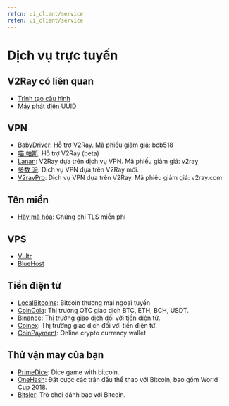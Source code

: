 ```yaml
---
refcn: ui_client/service
refen: ui_client/service
---
```

# Dịch vụ trực tuyến

## V2Ray có liên quan

* [Trình tạo cấu hình](https://htfy96.github.io/v2ray-config-gen/)
* [Máy phát điện UUID](https://www.uuidgenerator.net/)

## VPN

* [BabyDriver](http://babydriver.me/): Hỗ trợ V2Ray. Mã phiếu giảm giá: bcb518
* [喵 帕斯](https://xn--i2ru8q2qg.com/): Hỗ trợ V2Ray (beta)
* [Lanan](https://xn--sjt174g.com/): V2Ray dựa trên dịch vụ VPN. Mã phiếu giảm giá: v2ray
* [多数 派](https://dspi.io/aff.php?aff=7): Dịch vụ VPN dựa trên V2Ray mới.
* [V2rayPro](https://myv2.us): Dịch vụ VPN dựa trên V2Ray. Mã phiếu giảm giá: v2ray.com

## Tên miền

* [Hãy mã hóa](https://letsencrypt.org/): Chứng chỉ TLS miễn phí

## VPS

* [Vultr](https://www.vultr.com/?ref=7269307)
* [BlueHost](https://www.bluehost.com/track/v2ray/)

## Tiền điện tử

* [LocalBitcoins](https://localbitcoins.com/?ch=khtm): Bitcoin thương mại ngoại tuyến
* [CoinCola](https://www.coincola.com/mobile/signup?ref=QAcvfy2g): Thị trường OTC giao dịch BTC, ETH, BCH, USDT.
* [Binance](https://www.binance.com/?ref=35382451): Thị trường giao dịch đối với tiền điện tử.
* [Coinex](https://www.coinex.com/account/signup?refer_code=r3fmp): Thị trường giao dịch đối với tiền điện tử.
* [CoinPayment](https://www.coinpayments.net/index.php?ref=abc5f542afed6b37b4b3d7fb83242d18): Online crypto currency wallet

## Thử vận ​​may của bạn

* [PrimeDice](https://primedice.com/?c=default): Dice game with bitcoin.
* [OneHash](https://www.onehash.com/?ap=56d52158f7e04b169ec54d): Đặt cược các trận đấu thể thao với Bitcoin, bao gồm World Cup 2018.
* [Bitsler](https://www.bitsler.com/?ref=VictoriaR): Trò chơi đánh bạc với Bitcoin.